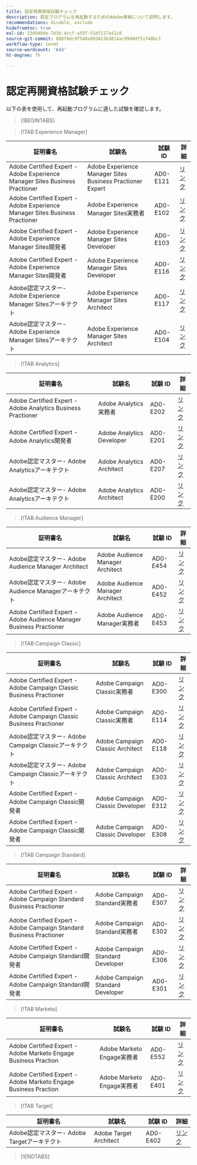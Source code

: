 ```yaml
---
title: 認定再開資格試験チェック
description: 認定プログラムを再起動するためのAdobe資格について説明します。
recommendations: disable, exclude
hidefromtoc: true
exl-id: 23d948de-7d3d-4ccf-a55f-51bf117a41c8
source-git-commit: 888f8dc9f548a993413bd814ac9940df51f40bc1
workflow-type: tm+mt
source-wordcount: '643'
ht-degree: 7%

---
```


# 認定再開資格試験チェック

以下の表を使用して、再起動プログラムに適した試験を確認します。

>[!BEGINTABS]

>[!TAB Experience Manager]

| 証明書名 | 試験名 | 試験 ID | 詳細 |
| --- | --- | --- | --- |
| Adobe Certified Expert - Adobe Experience Manager Sites Business Practioner | Adobe Experience Manager Sites Business Practioner Expert | AD0-E121 | [リンク](https://experienceleague.adobe.com/docs/certification/certification/restart-program.html&quot;) |
| Adobe Certified Expert - Adobe Experience Manager Sites Business Practioner | Adobe Experience Manager Sites実務者 | AD0-E102 | [リンク](https://experienceleague.adobe.com/docs/certification/certification/restart-program.html&quot;) |
| Adobe Certified Expert - Adobe Experience Manager Sites開発者 | Adobe Experience Manager Sites Developer | AD0-E103 | [リンク](https://experienceleague.adobe.com/docs/certification/certification/restart-program.html&quot;) |
| Adobe Certified Expert - Adobe Experience Manager Sites開発者 | Adobe Experience Manager Sites Developer | AD0-E116 | [リンク](https://experienceleague.adobe.com/docs/certification/certification/restart-program.html&quot;) |
| Adobe認定マスター- Adobe Experience Manager Sitesアーキテクト | Adobe Experience Manager Sites Architect | AD0-E117 | [リンク](https://experienceleague.adobe.com/docs/certification/certification/restart-program.html&quot;) |
| Adobe認定マスター- Adobe Experience Manager Sitesアーキテクト | Adobe Experience Manager Sites Architect | AD0-E104 | [リンク](https://experienceleague.adobe.com/docs/certification/certification/restart-program.html&quot;) |

>[!TAB Analytics]

| 証明書名 | 試験名 | 試験 ID | 詳細 |
| --- | --- | --- | --- |
| Adobe Certified Expert - Adobe Analytics Business Practioner | Adobe Analytics実務者 | AD0-E202 | [リンク](https://experienceleague.adobe.com/docs/certification/certification/restart-program.html&quot;) |
| Adobe Certified Expert - Adobe Analytics開発者 | Adobe Analytics Developer | AD0-E201 | [リンク](https://experienceleague.adobe.com/docs/certification/certification/restart-program.html&quot;) |
| Adobe認定マスター- Adobe Analyticsアーキテクト | Adobe Analytics Architect | AD0-E207 | [リンク](https://experienceleague.adobe.com/docs/certification/certification/restart-program.html&quot;) |
| Adobe認定マスター- Adobe Analyticsアーキテクト | Adobe Analytics Architect | AD0-E200 | [リンク](https://experienceleague.adobe.com/docs/certification/certification/restart-program.html&quot;) |

>[!TAB Audience Manager]

| 証明書名 | 試験名 | 試験 ID | 詳細 |
| --- | --- | --- | --- |
| Adobe認定マスター- Adobe Audience Manager Architect | Adobe Audience Manager Architect | AD0-E454 | [リンク](https://experienceleague.adobe.com/docs/certification/certification/restart-program.html&quot;) |
| Adobe認定マスター- Adobe Audience Managerアーキテクト | Adobe Audience Manager Architect | AD0-E452 | [リンク](https://experienceleague.adobe.com/docs/certification/certification/restart-program.html&quot;) |
| Adobe Certified Expert - Adobe Audience Manager Business Practioner | Adobe Audience Manager実務者 | AD0-E453 | [リンク](https://experienceleague.adobe.com/docs/certification/certification/restart-program.html&quot;) |

>[!TAB Campaign Classic]

| 証明書名 | 試験名 | 試験 ID | 詳細 |
| --- | --- | --- | --- |
| Adobe Certified Expert - Adobe Campaign Classic Business Practioner | Adobe Campaign Classic実務者 | AD0-E300 | [リンク](https://experienceleague.adobe.com/docs/certification/certification/restart-program.html&quot;) |
| Adobe Certified Expert - Adobe Campaign Classic Business Practioner | Adobe Campaign Classic実務者 | AD0-E114 | [リンク](https://experienceleague.adobe.com/docs/certification/certification/restart-program.html&quot;) |
| Adobe認定マスター- Adobe Campaign Classicアーキテクト | Adobe Campaign Classic Architect | AD0-E118 | [リンク](https://experienceleague.adobe.com/docs/certification/certification/restart-program.html&quot;) |
| Adobe認定マスター- Adobe Campaign Classicアーキテクト | Adobe Campaign Classic Architect | AD0-E303 | [リンク](https://experienceleague.adobe.com/docs/certification/certification/restart-program.html&quot;) |
| Adobe Certified Expert - Adobe Campaign Classic開発者 | Adobe Campaign Classic Developer | AD0-E312 | [リンク](https://experienceleague.adobe.com/docs/certification/certification/restart-program.html&quot;) |
| Adobe Certified Expert - Adobe Campaign Classic開発者 | Adobe Campaign Classic Developer | AD0-E308 | [リンク](https://experienceleague.adobe.com/docs/certification/certification/restart-program.html&quot;) |

>[!TAB Campaign Standard]

| 証明書名 | 試験名 | 試験 ID | 詳細 |
| --- | --- | --- | --- |
| Adobe Certified Expert - Adobe Campaign Standard Business Practioner | Adobe Campaign Standard実務者 | AD0-E307 | [リンク](https://experienceleague.adobe.com/docs/certification/certification/restart-program.html&quot;) |
| Adobe Certified Expert - Adobe Campaign Standard Business Practioner | Adobe Campaign Standard実務者 | AD0-E302 | [リンク](https://experienceleague.adobe.com/docs/certification/certification/restart-program.html&quot;) |
| Adobe Certified Expert - Adobe Campaign Standard開発者 | Adobe Campaign Standard Developer | AD0-E306 | [リンク](https://experienceleague.adobe.com/docs/certification/certification/restart-program.html&quot;) |
| Adobe Certified Expert - Adobe Campaign Standard開発者 | Adobe Campaign Standard Developer | AD0-E301 | [リンク](https://experienceleague.adobe.com/docs/certification/certification/restart-program.html&quot;) |

>[!TAB Marketo]

| 証明書名 | 試験名 | 試験 ID | 詳細 |
| --- | --- | --- | --- |
| Adobe Certified Expert - Adobe Marketo Engage Business Praction | Adobe Marketo Engage実務者 | AD0-E552 | [リンク](https://experienceleague.adobe.com/docs/certification/certification/restart-program.html&quot;) |
| Adobe Certified Expert - Adobe Marketo Engage Business Praction | Adobe Marketo Engage実務者 | AD0-E401 | [リンク](https://experienceleague.adobe.com/docs/certification/certification/restart-program.html&quot;) |

>[!TAB Target]

| 証明書名 | 試験名 | 試験 ID | 詳細 |
| --- | --- | --- | --- |
| Adobe認定マスター- Adobe Targetアーキテクト | Adobe Target Architect | AD0-E402 | [リンク](https://experienceleague.adobe.com/docs/certification/certification/restart-program.html&quot;) |

>[!ENDTABS]
